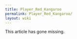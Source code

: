 ```yaml
---
title: Player_Red_Kangaroo
permalink: Player_Red_Kangaroo/
layout: wiki
---
```


This article has gone missing.
